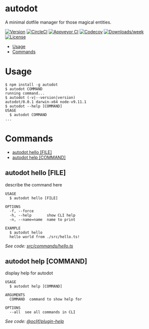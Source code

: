 autodot
=======

A minimal dotfile manager for those magical entities.

[![Version](https://img.shields.io/npm/v/autodot.svg)](https://npmjs.org/package/autodot)
[![CircleCI](https://circleci.com/gh/ajmalsiddiqui/autodot/tree/master.svg?style=shield)](https://circleci.com/gh/ajmalsiddiqui/autodot/tree/master)
[![Appveyor CI](https://ci.appveyor.com/api/projects/status/github/ajmalsiddiqui/autodot?branch=master&svg=true)](https://ci.appveyor.com/project/ajmalsiddiqui/autodot/branch/master)
[![Codecov](https://codecov.io/gh/ajmalsiddiqui/autodot/branch/master/graph/badge.svg)](https://codecov.io/gh/ajmalsiddiqui/autodot)
[![Downloads/week](https://img.shields.io/npm/dw/autodot.svg)](https://npmjs.org/package/autodot)
[![License](https://img.shields.io/npm/l/autodot.svg)](https://github.com/ajmalsiddiqui/autodot/blob/master/package.json)

<!-- toc -->
* [Usage](#usage)
* [Commands](#commands)
<!-- tocstop -->
# Usage
<!-- usage -->
```sh-session
$ npm install -g autodot
$ autodot COMMAND
running command...
$ autodot (-v|--version|version)
autodot/0.0.1 darwin-x64 node-v9.11.1
$ autodot --help [COMMAND]
USAGE
  $ autodot COMMAND
...
```
<!-- usagestop -->
# Commands
<!-- commands -->
* [autodot hello [FILE]](#autodot-hello-file)
* [autodot help [COMMAND]](#autodot-help-command)

## autodot hello [FILE]

describe the command here

```
USAGE
  $ autodot hello [FILE]

OPTIONS
  -f, --force
  -h, --help       show CLI help
  -n, --name=name  name to print

EXAMPLE
  $ autodot hello
  hello world from ./src/hello.ts!
```

_See code: [src/commands/hello.ts](https://github.com/ajmalsiddiqui/autodot/blob/v0.0.1/src/commands/hello.ts)_

## autodot help [COMMAND]

display help for autodot

```
USAGE
  $ autodot help [COMMAND]

ARGUMENTS
  COMMAND  command to show help for

OPTIONS
  --all  see all commands in CLI
```

_See code: [@oclif/plugin-help](https://github.com/oclif/plugin-help/blob/v1.2.4/src/commands/help.ts)_
<!-- commandsstop -->
